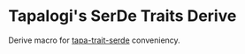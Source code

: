 # Tapalogi's SerDe Traits Derive

Derive macro for [tapa-trait-serde](https://crates.io/crates/tapa-trait-serde) conveniency.
